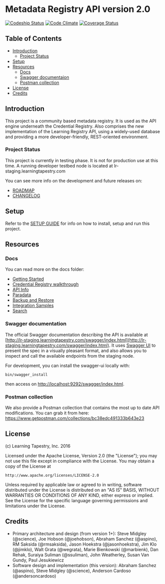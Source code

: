 # Metadata Registry API version 2.0

[![Codeship Status][codeship-badge]][codeship]
[![Code Climate][codeclimate-badge]][codeclimate]
[![Coverage Status][coveralls-badge]][coveralls]

[codeship]: https://codeship.com/projects/136545
[codeship-badge]: https://codeship.com/projects/5699f830-bd58-0133-376a-36d4fdcdb43c/status?branch=master
[codeclimate]: https://codeclimate.com/github/learningtapestry/learningregistry
[codeclimate-badge]: https://codeclimate.com/github/learningtapestry/learningregistry/badges/gpa.svg
[coveralls]: https://coveralls.io/github/learningtapestry/learningregistry?branch=master
[coveralls-badge]: https://coveralls.io/repos/github/learningtapestry/learningregistry/badge.svg?branch=master

## Table of Contents
- [Introduction](#introduction)
    - [Project Status](#project-status)
- [Setup](#setup)
- [Resources](#resources)
    - [Docs](#docs)
    - [Swagger documentaion](#swagger-documentation)
    - [Postman collection](#postman-collection)
- [License](#license)
- [Credits](#credits)

## Introduction
This project is a community based metadata registry. It is used as the API engine underneath the Credential Registry. Also comprises the new implementation of the Learning Registry API, using a widely-used database and providing a more developer-friendly, REST-oriented environment.

### Project Status
This project is currently in testing phase. It is not for production use at this time. A running developer testbed node is located at lr-staging.learningtapestry.com

You can see more info on the development and future releases on:
  - [ROADMAP](https://github.com/learningtapestry/metadataregistry/blob/master/ROADMAP.md)
  - [CHANGELOG](https://github.com/learningtapestry/metadataregistry/blob/master/CHANGELOG.md)


## Setup

Refer to the [SETUP GUIDE](https://github.com/learningtapestry/metadataregistry/blob/master/docs/00_setup_guide.md) for info on how to install, setup and run this project.

## Resources

### Docs

You can read more on the docs folder:

- [Getting Started](https://github.com/learningtapestry/metadataregistry/blob/master/docs/01_getting_started.md)
- [Credential Registry walkthrough](https://github.com/learningtapestry/metadataregistry/blob/master/docs/02_credential_registry_walkthrough.md)
- [API Info](https://github.com/learningtapestry/metadataregistry/blob/master/docs/03_api_info.md)
- [Paradata](https://github.com/learningtapestry/metadataregistry/blob/master/docs/04_paradata.md)
- [Backup and Restore](https://github.com/learningtapestry/metadataregistry/blob/master/docs/05_backup_and_restore.md)
- [Integration Samples](https://github.com/learningtapestry/metadataregistry/blob/master/docs/06_integration_samples.md)
- [Search](https://github.com/learningtapestry/metadataregistry/blob/master/docs/07_search.md)


### Swagger documentation
The official Swagger documentation describing the API is available at
[http://lr-staging.learningtapestry.com/swagger/index.html](http://lr-staging.learningtapestry.com/swagger/index.html).
It uses [Swagger UI](https://github.com/swagger-api/swagger-ui) to present the
spec in a visually pleasant format, and also allows you to inspect and call the
available endpoints from the staging node.

For development, you can install the swagger-ui locally with:
```
bin/swagger_install
```
then access on [http://localhost:9292/swagger/index.html](http://localhost:9292/swagger/index.html).

### Postman collection
We also provide a Postman collection that contains the most up to date API
modifications. You can grab it from here:
https://www.getpostman.com/collections/bc38edc491333b643e23


## License
(c) Learning Tapestry, Inc. 2016

Licensed under the Apache License, Version 2.0 (the "License");
you may not use this file except in compliance with the License.
You may obtain a copy of the License at

    http://www.apache.org/licenses/LICENSE-2.0

Unless required by applicable law or agreed to in writing, software
distributed under the License is distributed on an "AS IS" BASIS,
WITHOUT WARRANTIES OR CONDITIONS OF ANY KIND, either express or implied.
See the License for the specific language governing permissions and
limitations under the License.

## Credits
* Primary architecture and design (from version 1+): Steve Midgley (@science), Joe Hobson (@joehobson), Abraham Sanchez (@aspino), RM Saksida (@rmsaksida), Jason Hoekstra (@jasonhoekstra), Jim Klo (@jimklo), Walt Grata (@wegrata), Marie Bienkowski (@marbienk), Dan Rehak, Suraiya Suliman (@ssuliman), John Weatherley, Susan Van Gundy, Paul Jesukiewicz
* Software design and implementation (this version): Abraham Sanchez (@aspino), Steve Midgley (@science), Anderson Cardoso (@andersoncardoso)
